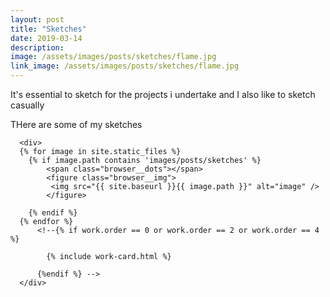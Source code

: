 ```yaml
---
layout: post
title: "Sketches"
date: 2019-03-14
description: 
image: /assets/images/posts/sketches/flame.jpg
link_image: /assets/images/posts/sketches/flame.jpg
---
```

<p>It's essential to sketch for the projects i undertake and I also like to sketch casually</p>
<p>THere are some of my sketches</p>

<div class="browser">
  
      <div>
      {% for image in site.static_files %}
		{% if image.path contains 'images/posts/sketches' %}
		    <span class="browser__dots"></span>
			<figure class="browser__img">
			 <img src="{{ site.baseurl }}{{ image.path }}" alt="image" />
			</figure>
       
		{% endif %}
	  {% endfor %}
          <!--{% if work.order == 0 or work.order == 2 or work.order == 4 %}

            {% include work-card.html %}

          {%endif %} -->
      </div>
<!--  <span class="browser__dots"></span>
  <figure class="browser__img">
    <img src="/assets/images/posts/roccia-wedding-1.jpg" alt="Roccia Wedding Website"/>
  </figure> -->
</div>
